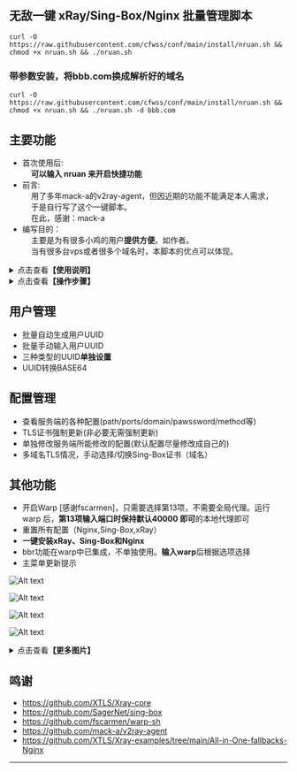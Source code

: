 ## 无敌一键 xRay/Sing-Box/Nginx 批量管理脚本
	curl -O https://raw.githubusercontent.com/cfwss/conf/main/install/nruan.sh && chmod +x nruan.sh && ./nruan.sh 

### 带参数安装，将bbb.com换成解析好的域名
	curl -O https://raw.githubusercontent.com/cfwss/conf/main/install/nruan.sh && chmod +x nruan.sh && ./nruan.sh -d bbb.com

## 主要功能
- 首次使用后:<br>
    &nbsp;&nbsp;&nbsp;&nbsp;**可以输入 nruan 来开启快捷功能**
- 前言:<br>
    &nbsp;&nbsp;&nbsp;&nbsp;用了多年mack-a的v2ray-agent，但因近期的功能不能满足本人需求，<br>
    &nbsp;&nbsp;&nbsp;&nbsp;于是自行写了这个一键脚本。<br>
    &nbsp;&nbsp;&nbsp;&nbsp;在此，感谢：mack-a<br>
- 编写目的：<br>
    &nbsp;&nbsp;&nbsp;&nbsp;主要是为有很多小鸡的用户**提供方便**。如作者。<br>
    &nbsp;&nbsp;&nbsp;&nbsp;当有很多台vps或者很多个域名时，本脚本的优点可以体现。<br>

<details>
  <summary>点击查看<b>【使用说明】</b></summary>
    <h2>使用说明&log：</h2>
    <ul>
    <li>2024/01/19 其他说明：单cdn能申请到证书，主要是为了传参数方便。如果是批量，建议还是需要至少一个非CDN的域名，否则无法定位，无法使用多台机子混合批量申请功能。</li>
    <li>2024/01/19 新增-d 参数进行一键安装，后面 直接跟域名（可以很多个）【./nruan.sh -d exp.domain.com -d exp.domain.net】；优化域名处理，现在单个cdn域名也能成功（传参数或手动）；新增测试功能。</li>
    <li>2024/01/18 修复Sing-Box重置后自动恢复证书错误。现为：检测域名是否CDN，优先非CDN，若无，则使用CDN，此时只有带ws功能的协议可用。关闭CDN不影响TLS证书，无需重新申请。</li>
    <li>2024/01/18 增加Sing-Box重置前自动备份，过程中5秒提示。证书申请失败时，导出日志。</li>
    <li>2024/01/17 简化暂停过程，5秒自动，按键可暂停，可跳过等待。xRay的用户信息和配置，重置前自动备份，过程中5秒提示恢复/取消，默认自动恢复。</li>
    <li>2024/01/17 优化证书申请，显示过程信息。</li>
    <li>2024/01/16 增加了Sing-Box端口修改。去除了bing.com自签，hy2使用当前域。</li>
    <li>2024/01/16 修复bug，优化自动配置逻辑，新增单独的path修改，详见菜单中 tag。</li>
    <li>2024/01/15 优化了很多内容，Nginx/sing-box/xray单独重置尽可能自动恢复。强化了TLS检测，一键订阅SS不支持的全部丢备注里了。</li>
    <li>2024/01/15 增加quanx订阅(测试)；增加版本检测；增加重置所有配置后，自动设置TLS证书和域名；其他BUG修复。</li>
    <li>2024/01/14 已增加订阅功能。目前v2ray正常，不过hy2的缺少混淆，v2ray不识别。SS明文，自行解码查看详配。</li>
    <li>原v2ray-agent的配置，<b>几乎没作改动</b>，尤其是Path后缀（如*ws/vws/trjws/grpc/trojangrpc），可以完美过渡。</li>
    <li>选择"<b>一键安装所有配置</b>"，准备好已解析的域名，在输入域名环节，粘贴即可，几乎无交互操作。</li>
    <li>如果出现错误，用主菜单中的<b>重置所有配置</b>功能。</li>
    <li>生成用户UUID以及生成客户端配置，<b>脚本中基本都有提示</b>，但因为xRay中的ss配置，写的比较复杂，所以使用明文。</li>
    <li>xRay中vless等，带有tcp的协议，生成的链接，可能会<b>丢失path，手动添加</b>一下即可使用。</li>
    <li>在使用xRay带有tcp协议时，<b>不能使用</b>开启了CDN的域名，但不开CDN的域名可以用ws/grpc等协议。</li>
    <li>在Sing-Box中，端口<b>不开放修改</b>。如果有需要，可以使用cf的workers来转发一下即可。如转发后，原3600的换成443，域名用新加的别名，不是原来的那个。</li>
    <li>在Path/Password/Ports等修改选项，已做相应处理，根据提示来操作即可。（本想着用一套随机生成流，但有点没有必要了，首次安装/重置后，显示默认的才能更容易发现问题）</li>
    <li>xray与nginx配套使用，sing-box独立区分，主要是为了多一道保障，<b>以防xray挂了后，还能正常使用</b>。不过根据目前测试结果来看，配了ws的，几乎不会挂。挂也只是优选IP/域名。</li>
    <li>xRay使用了<b>40000端口</b>的WARP配置，选"为IPv4的VPS安装Warp双栈"安装。也可以自行安装，端口为:40000。</li>
    <li>脚本所使用的Sing-box、acme、xRay及相关依懒包均为<b>官方版本</b>，Nginx为稳定版本。</li>
    <li>关于生成Let's证书，只需要域名解析正确，开启云朵亦可成功，<b>完全不需要cloudflare API，安全有保障</b>。详细的及方法已写在选项菜单中。</li>
    <li>关于Sing-box及xRay的更新，暂时没有。不过可尝试重新安装（2023/01/13在主菜单添加了更新/重装功能）。</li>
    <li>关于<b>强制更新Let's证书，证书在有效期内就没必要去更新</b>，申请成功后，官方acme会自动在60天左右进行证书更新，有计划任务。</li>
    <li>关于Let's证书申请失败，别问我为啥，除了DNS解析问题、软件安装问题，以及申请次数过多等情况。<b>处理方法：换个子域名，重来</b>。</li>
    <li>支持CDN状态下，添加域名TLS证书！<b>不限域名数量</b>。适合批量操作，100台VPS，也只需要一套域名列表清单，同时粘贴即可。</li>
    <li>IPV6 only机未测试，理论是可以生成TLS证书。</li>
    <li>关于不用Reality协议，没啥必要了，自用与分享，目前足矣。何况还有Sing-Box。</li>
    <li>关于Sing-Box端口转发（通过ClourFlare的Workers 路由），转发代码见 操作步骤 中的【表三】,同时在触发器中的“自定义域”添加相应的别名。</li>
    <li>测试期间，用户需求较大的是生成客户端订阅链接。本脚本不会增加，如有兴趣者，可以外挂一个BASH。一般给到朋友、群员使用的是一串UUID外加一个EXCEL表格，只需填入UUID，所有URL自动生成。尝试过使用POWERSHELL制作URL，太繁琐，放弃了。</li>
    <li>本脚本的开发环境是<b>Debian 12</b>，其他系统环境暂不清楚，也<b>不考虑制作其他版本</b>，如有需要，<b>自行DD系统</b>。目前在ubuntu测试正常。</li>
    <li>关于卸载，暂时没有（可以选择再次安装，查看相应的依懒包及xRay，Sing-Bos，并使用官方的卸载功能进行卸载）。</li>
    <li>关于本脚本的余生，基本上对于本人使用到的功能，已经非常完善，一般不会再增加新功能。</li>
    <li>其他未尽说明，后继不补充。</li>
    </ul>
</details>



<details>
  <summary>点击查看<b>【操作步骤】</b></summary>
  <h2>操作步骤【以CloudFlare为例】</h2><b>表一和表三的内容是用于cloudflare中的，表二的内容是用于脚本中的</b>
  <li>域名准备，至少两个：*abc.edu.eu.org / abc.com / bcd.com*</li>
  <li>VPS准备，至少两台：*vps0 / vps1 / vps2 /vps3 /vps4 / vps5 /vps6 /vps7 / vps8 / vps9*</li>
  <li>将以上多个域名DNS放在 CloudFlare</li>
  <li>取得所有VPS的ip地址，ipv4即可。</li>
  <li>在CloudFlare中，选择 *abc.edu.eu.org* ，解析10台vps，<b>不要开启云朵</b>。如 vps1  127.0.0.1 / vps2  127.1.1.1 / vps3  124.0.3.1 / ...</li>
  <li>将以上解析全部导出，并在导出的文件中<b>删除不相关的内容</b>，【见表一】只保留*vps1 127.0.0.1 / vps2  127.1.1.1 /* ... 一般会有 *vps1.abc.edu.eu.org* 要把 <b>.abc.edu.eu.org</b> 全部去除。</li>
  <li>将以上导的文件<b>修改好</b>后【见表一】，分别导入 *abc.com / bcd.com* 并勾选开启云朵。此时三个域名的dns A记录应该<b>都是一致的</b>，唯一不同的是 *abc.com / bcd.com* 后面 代理状态 有亮着云朵。</li>
  <li>再将 *abc.com / bcd.com* 的 <b>SSL/TLS 处</b>，选择 <b>full 完全（严格）</b>。</li>
  <li>再去点开 CloudFlare 左侧菜单 <b>Network （网络）</b>，开启 <b>WebSocket</b> 和 <b>gRPC</b>。</li>
  <li>将所有的域名，放在Excel单元格或记事本中，清单应该有 30 个域名，<b>中间不要有空行</b>。</li>
  <li>输入 nruan 调用本脚本 ，<b>首次用顶部的链接</b>。</li>
  <li>等跳出输入域名时，将准备好的30个域名，粘贴进去【见表二】,按回车，某些情况可能要按两次回车。</li>
  <li>耐心等待结束。</li>
  <li>完成后，可以正常使用，但建议<b>重新生成用户UUID</b>和<b>修改相关的服务配置</b>。</li>
  <li>接下来可以愉快地玩耍了。</li>
  <li>理论上单个域名也是OK的。</li>
  <li></li>
  <li><b>注意：这里有一个逻辑问题，如果有两个不同的域名都没开启CDN，会以第一优先匹配原则，使用NGINX申请证书时也会查找第一匹配的前缀。如：vap0.abc.com / vps0.abc.com 谁在清单前谁优先。如果提供的域名列表都是vps？开头的且只存在vps？的A记录，那么，其他域名无法申请到相应的TLS证书，因为优先选择了vap0，其他域名并没有vap0子域名的解析。</b></li> <br> <br>

   

  **表一：CloudFlare DNS 解析导入表【这是在cf后台使用的，脚本中不需要，但要先做好解析，脚本中只需要表二】**

  |;; A Records| || | |
  |-----|-----|-----|-----|-----|
  |vps0|1|IN|A|127.0.1.1|
  |vps1|1|IN|A|127.0.0.1|
  |vps2|1|IN|A|127.0.0.2|
  |vps3|1|IN|A|127.0.0.3|
  |vps4|1|IN|A|127.0.0.4|
  |vps5|1|IN|A|127.0.0.5|
  |vps6|1|IN|A|127.0.0.6|
  |vps7|1|IN|A|127.0.0.7|
  |vps8|1|IN|A|127.0.0.8|
  |vps9|1|IN|A|127.0.0.9|
<br>


  **表二：域名清单（脚本中使用，可以一列，也可以多列）**

  |              |                 |                     |
  |--------------|-----------------|---------------------|
  | vps0.abc.com | vps0.bcd.com    | vps0.abc.edu.eu.org |
  | vps1.abc.com | vps1.bcd.com    | vps1.abc.edu.eu.org |
  | vps2.abc.com | vps2.bcd.com    | vps2.abc.edu.eu.org |
  | vps3.abc.com | vps3.bcd.com    | vps3.abc.edu.eu.org |
  | vps4.abc.com | vps4.bcd.com    | vps4.abc.edu.eu.org |
  | vps5.abc.com | vps5.bcd.com    | vps5.abc.edu.eu.org |
  | vps6.abc.com | vps6.bcd.com    | vps6.abc.edu.eu.org |
  | vps7.abc.com | vps7.bcd.com    | vps7.abc.edu.eu.org |
  | vps8.abc.com | vps8.bcd.com    | vps8.abc.edu.eu.org |
  | vps9.abc.com | vps9.bcd.com    | vps9.abc.edu.eu.org |

<br>




  **表三：Worker.js**
  >addEventListener(<br>
  >&nbsp;&nbsp;&nbsp;&nbsp;"fetch",event => {<br>
  >&nbsp;&nbsp;&nbsp;&nbsp;&nbsp;&nbsp;&nbsp;&nbsp;let url=new URL(event.request.url);<br>
  >&nbsp;&nbsp;&nbsp;&nbsp;&nbsp;&nbsp;&nbsp;&nbsp;url.protocol="https";<br>
  >&nbsp;&nbsp;&nbsp;&nbsp;&nbsp;&nbsp;&nbsp;&nbsp;url.hostname="vps9.abc.eu.org"; //修改为你的域名，并去掉本行注释<br>
  >&nbsp;&nbsp;&nbsp;&nbsp;&nbsp;&nbsp;&nbsp;&nbsp;url.port="3600"; //修改为你要转发的协议端口，可在SING-BOX配置中查看<br>
  >&nbsp;&nbsp;&nbsp;&nbsp;&nbsp;&nbsp;&nbsp;&nbsp;let request=new Request(url,event.request);<br>
  >&nbsp;&nbsp;&nbsp;&nbsp;&nbsp;&nbsp;&nbsp;&nbsp;event. respondWith(<br>
  >&nbsp;&nbsp;&nbsp;&nbsp;&nbsp;&nbsp;&nbsp;&nbsp;fetch(request)<br>
  >&nbsp;&nbsp;&nbsp;&nbsp;&nbsp;&nbsp;&nbsp;&nbsp;&nbsp;&nbsp;&nbsp;)<br>
  >&nbsp;&nbsp;&nbsp;}<br>
  >)<br>
<br>

</details>

## 用户管理
- 批量自动生成用户UUID
- 批量手动输入用户UUID
- 三种类型的UUID**单独设置**
- UUID转换BASE64
## 配置管理
- 查看服务端的各种配置(path/ports/domain/pawssword/method等)
- TLS证书强制更新(非必要无需强制更新)
- 单独修改服务端所能修改的配置(默认配置尽量修改成自己的)
- 多域名TLS情况，手动选择/切换Sing-Box证书（域名）
## 其他功能
- 开启Warp [感谢fscarmen]，只需要选择第13项，不需要全局代理。运行warp 后，**第13项输入端口时保持默认40000 即可**的本地代理即可
- 重置所有配置（Nginx,Sing-Box,xRay）
- **一键安装xRay、Sing-Box和Nginx**
- bbr功能在warp中已集成，不单独使用。**输入warp**后根据选项选择
- 主菜单更新提示


![Alt text](https://github.com/cfwss/conf/blob/main/install/images/main_menu.jpg)

![Alt text](https://github.com/cfwss/conf/blob/main/install/images/sub_01.jpg)

![Alt text](https://github.com/cfwss/conf/blob/main/install/images/sub_02.jpg)

![Alt text](https://github.com/cfwss/conf/blob/main/install/images/sub_03.jpg)

<details>
  <summary>点击查看<b>【更多图片】</b></summary>

![Alt text](https://github.com/cfwss/conf/blob/main/install/images/install.jpg)

![Alt text](https://github.com/cfwss/conf/blob/main/install/images/domain.jpg)

![Alt text](https://github.com/cfwss/conf/blob/main/install/images/domain2.jpg)

![Alt text](https://github.com/cfwss/conf/blob/main/install/images/reseta.jpg)

![Alt text](https://github.com/cfwss/conf/blob/main/install/images/new_uuid.jpg)

![Alt text](https://github.com/cfwss/conf/blob/main/install/images/all_set.jpg)

![Alt text](https://github.com/cfwss/conf/blob/main/install/images/all_uuid.jpg)

![Alt text](https://github.com/cfwss/conf/blob/main/install/images/sb_user_d.jpg)

![Alt text](https://github.com/cfwss/conf/blob/main/install/images/xray_user.jpg)

![Alt text](https://github.com/cfwss/conf/blob/main/install/images/sb_ports.jpg)

![Alt text](https://github.com/cfwss/conf/blob/main/install/images/auto.jpg)

</details>


## 鸣谢
- https://github.com/XTLS/Xray-core
- https://github.com/SagerNet/sing-box
- https://github.com/fscarmen/warp-sh
- https://github.com/mack-a/v2ray-agent
- https://github.com/XTLS/Xray-examples/tree/main/All-in-One-fallbacks-Nginx

---
